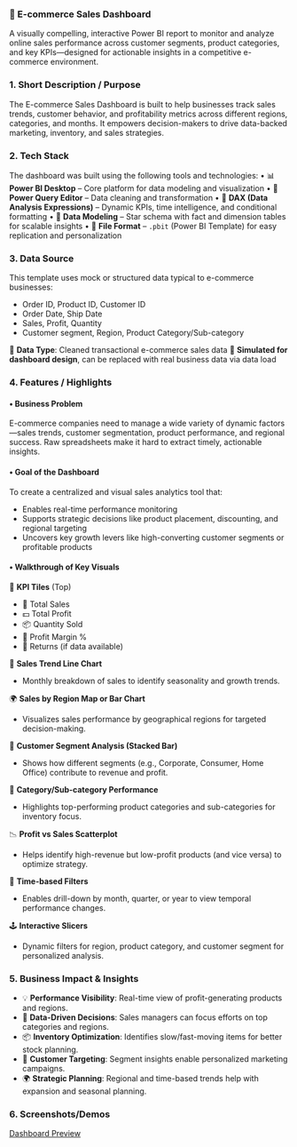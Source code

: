 ### 🛒 E-commerce Sales Dashboard

A visually compelling, interactive Power BI report to monitor and analyze online sales performance across customer segments, product categories, and key KPIs—designed for actionable insights in a competitive e-commerce environment.

### 1. Short Description / Purpose

The E-commerce Sales Dashboard is built to help businesses track sales trends, customer behavior, and profitability metrics across different regions, categories, and months. It empowers decision-makers to drive data-backed marketing, inventory, and sales strategies.

### 2. Tech Stack

The dashboard was built using the following tools and technologies:
• 📊 **Power BI Desktop** – Core platform for data modeling and visualization
• 🔄 **Power Query Editor** – Data cleaning and transformation
• 🧠 **DAX (Data Analysis Expressions)** – Dynamic KPIs, time intelligence, and conditional formatting
• 🧩 **Data Modeling** – Star schema with fact and dimension tables for scalable insights
• 📁 **File Format** – `.pbit` (Power BI Template) for easy replication and personalization

### 3. Data Source

This template uses mock or structured data typical to e-commerce businesses:
* Order ID, Product ID, Customer ID
* Order Date, Ship Date
* Sales, Profit, Quantity
* Customer segment, Region, Product Category/Sub-category

🔹 **Data Type**: Cleaned transactional e-commerce sales data
🔹 **Simulated for dashboard design**, can be replaced with real business data via data load

### 4. Features / Highlights

#### • Business Problem
E-commerce companies need to manage a wide variety of dynamic factors—sales trends, customer segmentation, product performance, and regional success. Raw spreadsheets make it hard to extract timely, actionable insights.

#### • Goal of the Dashboard
To create a centralized and visual sales analytics tool that:

* Enables real-time performance monitoring
* Supports strategic decisions like product placement, discounting, and regional targeting
* Uncovers key growth levers like high-converting customer segments or profitable products

#### • Walkthrough of Key Visuals

📌 **KPI Tiles** (Top)
* 🧾 Total Sales
* 💵 Total Profit
* 📦 Quantity Sold
* 🔄 Profit Margin %
* 🔻 Returns (if data available)

📍 **Sales Trend Line Chart**
* Monthly breakdown of sales to identify seasonality and growth trends.

🌍 **Sales by Region Map or Bar Chart**
* Visualizes sales performance by geographical regions for targeted decision-making.

🧍 **Customer Segment Analysis (Stacked Bar)**
* Shows how different segments (e.g., Corporate, Consumer, Home Office) contribute to revenue and profit.

📂 **Category/Sub-category Performance**
* Highlights top-performing product categories and sub-categories for inventory focus.

📉 **Profit vs Sales Scatterplot**
* Helps identify high-revenue but low-profit products (and vice versa) to optimize strategy.

📆 **Time-based Filters**
* Enables drill-down by month, quarter, or year to view temporal performance changes.

🕹️ **Interactive Slicers**
* Dynamic filters for region, product category, and customer segment for personalized analysis.

### 5. Business Impact & Insights

* 💡 **Performance Visibility**: Real-time view of profit-generating products and regions.
* 🧠 **Data-Driven Decisions**: Sales managers can focus efforts on top categories and regions.
* 📦 **Inventory Optimization**: Identifies slow/fast-moving items for better stock planning.
* 🎯 **Customer Targeting**: Segment insights enable personalized marketing campaigns.
* 🌍 **Strategic Planning**: Regional and time-based trends help with expansion and seasonal planning.

### 6. Screenshots/Demos
[Dashboard Preview](https://github.com/Rashi26Sharma/E-Commerce-Sales-Dashboard/blob/main/Snapshot%20of%20the%20Dashboard.png)
